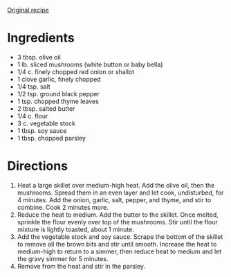 [Original recipe](https://www.thepioneerwoman.com/food-cooking/recipes/a40941087/mushroom-gravy-recipe/)

# Ingredients

- 3 tbsp. olive oil
- 1 lb. sliced mushrooms (white button or baby bella)
- 1/4 c. finely chopped red onion or shallot
- 1 clove garlic, finely chopped
- 1/4 tsp. salt
- 1/2 tsp. ground black pepper
- 1 tsp. chopped thyme leaves 
- 2 tbsp. salted butter
- 1/4 c. flour
- 3 c. vegetable stock
- 1 tbsp. soy sauce
- 1 tbsp. chopped parsley

# Directions

1. Heat a large skillet over medium-high heat. Add the olive oil, then the mushrooms. Spread them in an even layer and let cook, undisturbed, for 4 minutes. Add the onion, garlic, salt, pepper, and thyme, and stir to combine. Cook 2 minutes more. 
2. Reduce the heat to medium. Add the butter to the skillet. Once melted, sprinkle the flour evenly over top of the mushrooms. Stir until the flour mixture is lightly toasted, about 1 minute. 
3. Add the vegetable stock and soy sauce. Scrape the bottom of the skillet to remove all the brown bits and stir until smooth. Increase the heat to medium-high to return to a simmer, then reduce heat to medium and let the gravy simmer for 5 minutes. 
4. Remove from the heat and stir in the parsley. 
